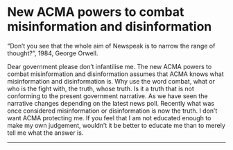 # New ACMA powers to combat misinformation and disinformation

“Don’t you see that the whole aim of Newspeak is to narrow the range of thought?”, 1984,
George Orwell.

Dear government please don’t infantilise me. The new ACMA powers to combat
misinformation and disinformation assumes that ACMA knows what misinformation and
disinformation is. Why use the word combat, what or who is the fight with, the truth, whose
truth. Is it a truth that is not conforming to the present government narrative. As we have
seen the narrative changes depending on the latest news poll. Recently what was once
considered misinformation or disinformation is now the truth. I don’t want ACMA protecting
me. If you feel that I am not educated enough to make my own judgement, wouldn’t it be
better to educate me than to merely tell me what the answer is.


-----

